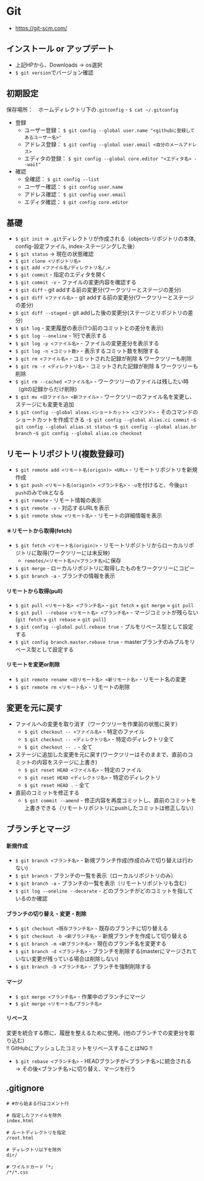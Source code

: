 # Git
- https://git-scm.com/

## インストール or アップデート
- 上記HPから、Downloads → os選択
- `$ git version`でバージョン確認

## 初期設定
保存場所：　ホームディレクトリ下の`.gitconfig` - `$ cat ~/.gitconfig`
- 登録
  - ユーザー登録： `$ git config --global user.name "<githubに登録してあるユーザー名>"`
  - アドレス登録： `$ git config --global user.email <自分のメールアドレス>`
  - エディタの登録： `$ git config --global core.editor "<エディタ名> --wait"`  
- 確認
  - 全確認： `$ git config --list`
  - ユーザー確認： `$ git config user.name`
  - アドレス確認： `$ git config user.email`
  - エディタ確認： `$ git config core.editor`

## 基礎
- `$ git init` → `.git`ディレクトリが作成される（objects-リポジトリの本体, config-設定ファイル, index-ステージングした後）
- `$ git status` → 現在の状態確認
- `$ git clone <リポジトリ名>`
- `$ git add <ファイル名/ディレクトリ名/.>`
- `$ git commit` - 指定のエディタを開く
- `$ git commit -v` - ファイルの変更内容を確認する
- `$ git diff` - git addする前の変更分(ワークツリーとステージの差分)
- `$ git diff <ファイル名>` - git addする前の変更分(ワークツリーとステージの差分)
- `$ git diff --staged` - git addした後の変更分(ステージとリポジトリの差分)
- `$ git log` - 変更履歴の表示(1つ前のコミットとの差分を表示)
- `$ git log --oneline` - 1行で表示する
- `$ git log -p <ファイル名>` - ファイルの変更差分を表示する
- `$ git log -n <コミット数>` - 表示するコミット数を制限する
- `$ git rm <ファイル名>` - コミットされた記録が削除 & ワークツリーも削除
- `$ git rm -r <ディレクトリ名>` - コミットされた記録が削除 & ワークツリーも削除
- `$ git rm --cached <ファイル名>` - ワークツリーのファイルは残したい時（gitの記録からだけ削除)
- `$ git mv <旧ファイル> <新ファイル>` - ワークツリーのファイル名を変更し、ステージにも変更を追加
- `$ git config --global aloas.<ショートカット> <コマンド>` - そのコマンドのショートカットを作成できる
-`$ git config --global alias.ci commit`
-`$ git config --global alias.st status`
-`$ git config --global alias.br branch`
-`$ git config --global alias.co checkout`

## リモートリポジトリ(複数登録可)
- `$ git remote add <リモート名(origin)> <URL>` - リモートリポジトリを新規作成
- `$ git push <リモート名(origin)> <ブランチ名>` - `-u`を付けると、今後`git push`のみでokとなる
- `$ git remote` - リモート情報の表示
- `$ git remote -v` - 対応するURLを表示
- `$ git remote show <リモート名>` - リモートの詳細情報を表示
  
#### ＊リモートから取得(fetch)
- `$ git fetch <リモート名(origin)>` - リモートリポジトリからローカルリポジトリに取得(ワークツリーには未反映)
  - `remotes/<リモート名>/<ブランチ名>`に保存
- `$ git merge` - ローカルリポジトリに取得したものをワークツリーにコピー
- `$ git branch -a` - ブランチの情報を表示

#### リモートから取得(pull)
- `$ git pull <リモート名> <ブランチ名>` - `git fetch` + `git merge` = `git pull`
- `$ git pull --rebase <リモート名> <ブランチ名>` - マージコミットが残らない(`git fetch` + `git rebase` = `git pull`)
- `$ git config --global pull.rebase true` - プルをリベース型として設定する
- `$ git config branch.master.rebase true` - masterブランチのみプルをリベース型として設定する
  
#### リモートを変更or削除
- `$ git remote rename <旧リモート名> <新リモート名>` - リモート名の変更
- `$ git remote rm <リモート名>` - リモートの削除
  
## 変更を元に戻す
- ファイルへの変更を取り消す（ワークツリーを作業前の状態に戻す）
  - `$ git checkout -- <ファイル名>` - 特定のファイル
  - `$ git checkout -- <ディレクトリ名>` - 特定のディレクトリ全て
  - `$ git checkout -- .` - 全て
- ステージに追加した変更を元に戻す(ワークツリーはそのままで、直前のコミットの内容をステージに上書き)
  - `$ git reset HEAD <ファイル名>` - 特定のファイル
  - `$ git reset HEAD <ディレクトリ名>` - 特定のディレクトリ
  - `$ git reset HEAD .` - 全て
- 直前のコミットを修正する
  - `$ git commit --amend` - 修正内容を再度コミットし、直前のコミットを上書きできる（リモートリポジトリにpushしたコミットは修正しない）

## ブランチとマージ

#### 新規作成
- `$ git branch <ブランチ名>` - 新規ブランチ作成(作成のみで切り替えは行わない)
- `$ git branch` - ブランチの一覧を表示（ローカルリポジトリのみ）
- `$ git branch -a` -  ブランチの一覧を表示（リモートリポジトリも含む）
- `$ git log --oneline --decorate` - どのブランチがどのコミットを指しているのか確認

#### ブランチの切り替え・変更・削除
- `$ git checkout <既存ブランチ名>` - 既存のブランチに切り替える
- `$ git checkout -b <新ブランチ名>` - 新規ブランチを作成して切り替える
- `$ git branch -m <新ブランチ名>` - 現在のブランチ名を変更する
- `$ git branch -d <ブランチ名>` - ブランチを削除する(masterにマージされていない変更が残っている場合は削除しない)
- `$ git branch -D <ブランチ名>` - ブランチを強制削除する

#### マージ
- `$ git merge <ブランチ名>` - 作業中のブランチにマージ
- `$ git merge <リモート名/ブランチ名>`  

#### リベース
変更を統合する際に、履歴を整えるために使用。(他のブランチでの変更分を取り込む)  
!! GitHubにプッシュしたコミットをリベースすることはNG !!
- `$ git rebase <ブランチ名>` - HEADブランチが<ブランチ名>に統合される  
  → その後<ブランチ名>に切り替え、マージを行う

  
## .gitignore
  ```.gitignore
  # #から始まる行はコメント行
  
  # 指定したファイルを除外
  index.html
  
  # ルートディレクトリを指定
  /root.html
  
  # ディレクトリ以下を除外
  dir/
  
  # ワイルドカード「*」
  /*/*.css
  ```
